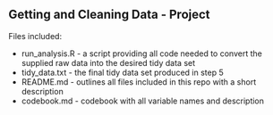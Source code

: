 ## Getting and Cleaning Data - Project

Files included:
  * run_analysis.R - a script providing all code needed to convert the supplied raw data into the desired tidy data set
  * tidy_data.txt - the final tidy data set produced in step 5
  * README.md - outlines all files included in this repo with a short description
  * codebook.md - codebook with all variable names and description
